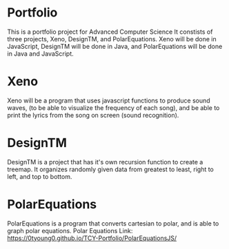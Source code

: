 # Portfolio
This is a portfolio project for Advanced Computer Science
It constists of three projects, Xeno, DesignTM, and PolarEquations. 
Xeno will be done in JavaScript, DesignTM will be done in Java, and PolarEquations will be done in Java and JavaScript.
# Xeno 
Xeno will be a program that uses javascript functions to produce sound waves, (to be able to visualize the frequency of each song), and be able to print the lyrics from the song on screen (sound recognition). 
# DesignTM
DesignTM is a project that has it's own recursion function to create a treemap. It organizes randomly given data from greatest to least, right to left, and top to bottom. 
# PolarEquations
PolarEquations is a program that converts cartesian to polar, and is able to graph polar equations. 
Polar Equations Link: https://0tyoung0.github.io/TCY-Portfolio/PolarEquationsJS/
